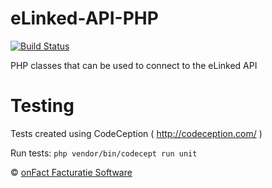 # eLinked-API-PHP
[![Build Status](https://travis-ci.org/onFact/eLinked-PHP-API.svg?branch=master)](https://travis-ci.org/onFact/eLinked-PHP-API)

PHP classes that can be used to connect to the eLinked API
 

# Testing
Tests created using CodeCeption ( http://codeception.com/ )

Run tests:
```php vendor/bin/codecept run unit```



© [onFact Facturatie Software](https://www.onfact.be)
